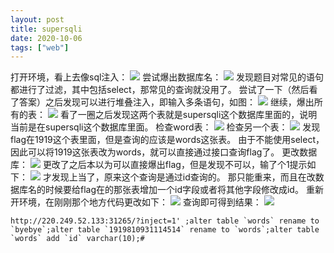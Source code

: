```yaml
---
layout: post
title: supersqli
date: 2020-10-06
tags: ["web"]
---
```


打开环境，看上去像sql注入：
[![](http://ltfa1l.top/wp-content/uploads/2020/10/wp_editor_md_4c1659f1b464e00da664fae316d03496.jpg)](wp_editor_md_4c1659f1b464e00da664fae316d03496.jpg)
尝试爆出数据库名：
[![](http://ltfa1l.top/wp-content/uploads/2020/10/wp_editor_md_28fd4af13971fc2ce0bfb4108438e28c.jpg)](wp_editor_md_28fd4af13971fc2ce0bfb4108438e28c.jpg)
发现题目对常见的语句都进行了过滤，其中包括select，那常见的查询就没用了。
尝试了一下（然后看了答案）之后发现可以进行堆叠注入，即输入多条语句，如图：
[![](http://ltfa1l.top/wp-content/uploads/2020/10/wp_editor_md_0131b9e8e82e6c678d38918a0166724d.jpg)](wp_editor_md_0131b9e8e82e6c678d38918a0166724d.jpg)
继续，爆出所有的表：
[![](http://ltfa1l.top/wp-content/uploads/2020/10/wp_editor_md_e98ab319df34de6f30881d1f89e668a0.jpg)](wp_editor_md_e98ab319df34de6f30881d1f89e668a0.jpg)
看了一圈之后发现这两个表就是supersqli这个数据库里面的，说明当前是在supersqli这个数据库里面。
检查word表：
[![](http://ltfa1l.top/wp-content/uploads/2020/10/wp_editor_md_9e640f366c7aa7b8046dc4c38f21e36d.jpg)](wp_editor_md_9e640f366c7aa7b8046dc4c38f21e36d.jpg)
检查另一个表：
[![](http://ltfa1l.top/wp-content/uploads/2020/10/wp_editor_md_79cdc5f10e0294040347e37edafbf4e9.jpg)](wp_editor_md_79cdc5f10e0294040347e37edafbf4e9.jpg)
发现flag在1919这个表里面，但是查询的应该是words这张表。
由于不能使用select，因此可以将1919这张表改为words，就可以直接通过接口查询flag了。
更改数据库：
[![](http://ltfa1l.top/wp-content/uploads/2020/10/wp_editor_md_6acb6a137593409de914a810954a254d.jpg)](wp_editor_md_6acb6a137593409de914a810954a254d.jpg)
更改了之后本以为可以直接爆出flag，但是发现不可以，输了个1提示如下：
[![](http://ltfa1l.top/wp-content/uploads/2020/10/wp_editor_md_926c80691d9459e30bd57c35f20752c7.jpg)](wp_editor_md_926c80691d9459e30bd57c35f20752c7.jpg)
才发现上当了，原来这个查询是通过id查询的。
那只能重来，而且在改数据库名的时候要给flag在的那张表增加一个id字段或者将其他字段修改成id。
重新开环境，在刚刚那个地方代码更改如下：
[![](http://ltfa1l.top/wp-content/uploads/2020/10/wp_editor_md_02d21f5e291603051fc58cefe11b2f6d.jpg)](wp_editor_md_02d21f5e291603051fc58cefe11b2f6d.jpg)
查询即可得到结果：
[![](http://ltfa1l.top/wp-content/uploads/2020/10/wp_editor_md_cbf5f976c5e4a0e05b9e46cd14b2beaa.jpg)](wp_editor_md_cbf5f976c5e4a0e05b9e46cd14b2beaa.jpg)

    http://220.249.52.133:31265/?inject=1' ;alter table `words` rename to `byebye`;alter table `1919810931114514` rename to `words`;alter table `words` add `id` varchar(10);#
    